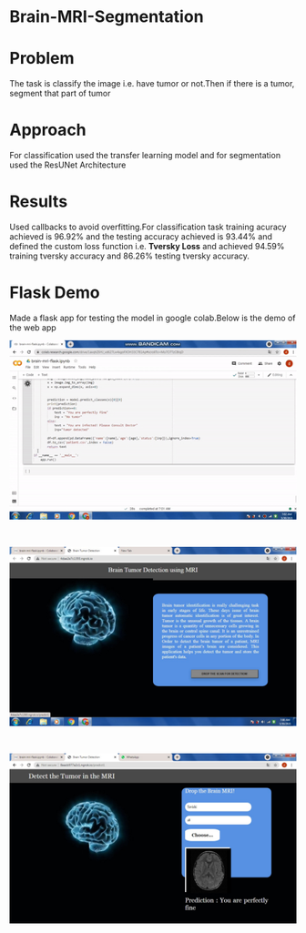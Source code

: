 # Brain-MRI-Segmentation


# Problem
The task is classify the image i.e. have tumor or not.Then if there is a tumor, segment that part of tumor

# Approach
For classification used the transfer learning model and for segmentation used the ResUNet Architecture

# Results
Used callbacks to avoid overfitting.For classification task training acuracy achieved is 96.92% and the testing accuracy achieved is 93.44% and defined the custom loss function i.e. **Tversky Loss** and achieved 94.59% training tversky accuracy  and 86.26% testing tversky accuracy.

# Flask Demo
Made a flask app for testing the model in google colab.Below is the demo of the web app

![](https://github.com/dikshabhati1/Brain-MRI-Segmentation/blob/main/flask%20demo/ezgif.com-gif-maker.gif)

<br>

![](https://github.com/dikshabhati1/Brain-MRI-Segmentation/blob/main/flask%20demo/flask1.jpeg)

<br>

![](https://github.com/dikshabhati1/Brain-MRI-Segmentation/blob/main/flask%20demo/flask2.jpeg)


